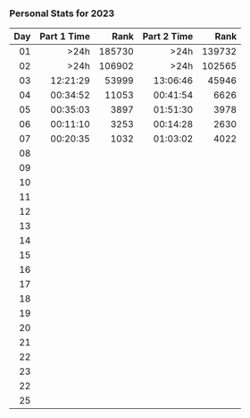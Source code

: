 ### Personal Stats for 2023

| Day | Part 1 Time |   Rank | Part 2 Time |   Rank |
|----:|------------:|-------:|------------:|-------:|
|  01 |        >24h | 185730 |        >24h | 139732 |
|  02 |        >24h | 106902 |        >24h | 102565 |
|  03 |    12:21:29 |  53999 |    13:06:46 |  45946 |
|  04 |    00:34:52 |  11053 |    00:41:54 |   6626 |
|  05 |    00:35:03 |   3897 |    01:51:30 |   3978 |
|  06 |    00:11:10 |   3253 |    00:14:28 |   2630 |
|  07 |    00:20:35 |   1032 |    01:03:02 |   4022 |
|  08 |             |        |             |        |
|  09 |             |        |             |        |
|  10 |             |        |             |        |
|  11 |             |        |             |        |
|  12 |             |        |             |        |
|  13 |             |        |             |        |
|  14 |             |        |             |        |
|  15 |             |        |             |        |
|  16 |             |        |             |        |
|  17 |             |        |             |        |
|  18 |             |        |             |        |
|  19 |             |        |             |        |
|  20 |             |        |             |        |
|  21 |             |        |             |        |
|  22 |             |        |             |        |
|  23 |             |        |             |        |
|  22 |             |        |             |        |
|  25 |             |        |             |        |
